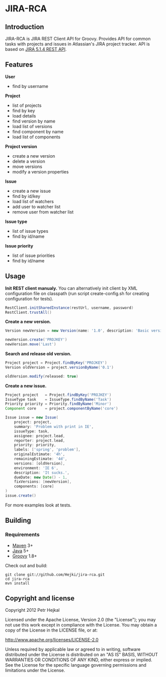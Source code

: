 JIRA-RCA
========

Introduction
------------

JIRA-RCA is JIRA REST Client API for Groovy. Provides API for common tasks with
projects and issues in Atlassian's JIRA project tracker. API is based
on [JIRA 5.1.4 REST API](http://docs.atlassian.com/jira/REST/latest/).

Features
--------

**User**
+ find by username

**Project**
+ list of projects
+ find by key
+ load details
+ find version by name
+ load list of versions
+ find component by name
+ load list of components

**Project version**
+ create a new version
+ delete a version
+ move versions
+ modify a version properties

**Issue**
+ create a new issue
+ find by id/key
+ load list of watchers
+ add user to watcher list
+ remove user from watcher list

**Issue type**
+ list of issue types
+ find by id/name

**Issue priority**
+ list of issue priorities
+ find by id/name

Usage
-----

**Init REST client manualy.** You can alternatively init client by XML configuration
file on classpath (run script create-config.sh for creating configuration for tests).

```groovy
RestClient.initSharedInstance(restUrl, username, password)
RestClient.trustAll()
```

**Create a new version.**

```groovy
Version newVersion = new Version(name: '1.0', description: 'Basic version', releaseDate: new Date() + 14)

newVersion.create('PROJKEY')
newVersion.move('Last')
```

**Search and release old version.**

```groovy
Project project = Project.findByKey('PROJKEY')
Version oldVersion = project.versionByName('0.1')

oldVersion.modify(released: true)
```

**Create a new issue.**

```groovy
Project project   = Project.findByKey('PROJKEY')
IssueType task    = IssueType.findByName('Task')
Priority priority = Priority.findByName('Minor')
Component core    = project.componentByName('core')

Issue issue = new Issue(
    project: project,
    summary: 'Problem with print in IE',
    issueType: task,
    assignee: project.lead,
    reporter: project.lead,
    priority: priority,
    labels: ['spring', 'problem'],
    originalEstimate: '4h',
    remainingEstimate: '4d',
    versions: [oldVersion],
    environment: 'IE 6',
    description: 'It sucks.',
    dueDate: new Date() - 1,
    fixVersions: [newVersion],
    components: [core]
)
issue.create()
```

For more examples look at tests.

Building
--------

### Requirements

* [Maven](http://maven.apache.org) 3+
* [Java](http://java.oracle.com) 5+
* [Groovy](http://groovy.codehaus.org) 1.8+

Check out and build:

    git clone git://github.com/Hejki/jira-rca.git
    cd jira-rca
    mvn install

Copyright and license
---------------------

Copyright 2012 Petr Hejkal

Licensed under the Apache License, Version 2.0 (the "License");
you may not use this work except in compliance with the License.
You may obtain a copy of the License in the LICENSE file, or at:

   http://www.apache.org/licenses/LICENSE-2.0

Unless required by applicable law or agreed to in writing, software
distributed under the License is distributed on an "AS IS" BASIS,
WITHOUT WARRANTIES OR CONDITIONS OF ANY KIND, either express or implied.
See the License for the specific language governing permissions and
limitations under the License.
